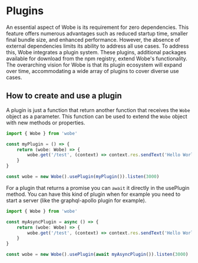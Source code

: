 # Plugins

An essential aspect of Wobe is its requirement for zero dependencies. This feature offers numerous advantages such as reduced startup time, smaller final bundle size, and enhanced performance. However, the absence of external dependencies limits its ability to address all use cases. To address this, Wobe integrates a plugin system. These plugins, additional packages available for download from the npm registry, extend Wobe's functionality. The overarching vision for Wobe is that its plugin ecosystem will expand over time, accommodating a wide array of plugins to cover diverse use cases.

## How to create and use a plugin

A plugin is just a function that return another function that receives the `Wobe` object as a parameter. This function can be used to extend the `Wobe` object with new methods or properties.

```ts
import { Wobe } from 'wobe'

const myPlugin = () => {
	return (wobe: Wobe) => {
		wobe.get('/test', (context) => context.res.sendText('Hello World'))
	}
}

const wobe = new Wobe().usePlugin(myPlugin()).listen(3000)
```

For a plugin that returns a promise you can `await` it directly in the usePlugin method. You can have this kind of plugin when for example you need to start a server (like the graphql-apollo plugin for example).

```ts
import { Wobe } from 'wobe'

const myAsyncPlugin = async () => {
	return (wobe: Wobe) => {
		wobe.get('/test', (context) => context.res.sendText('Hello World'))
	}
}

const wobe = new Wobe().usePlugin(await myAsyncPlugin()).listen(3000)
```
